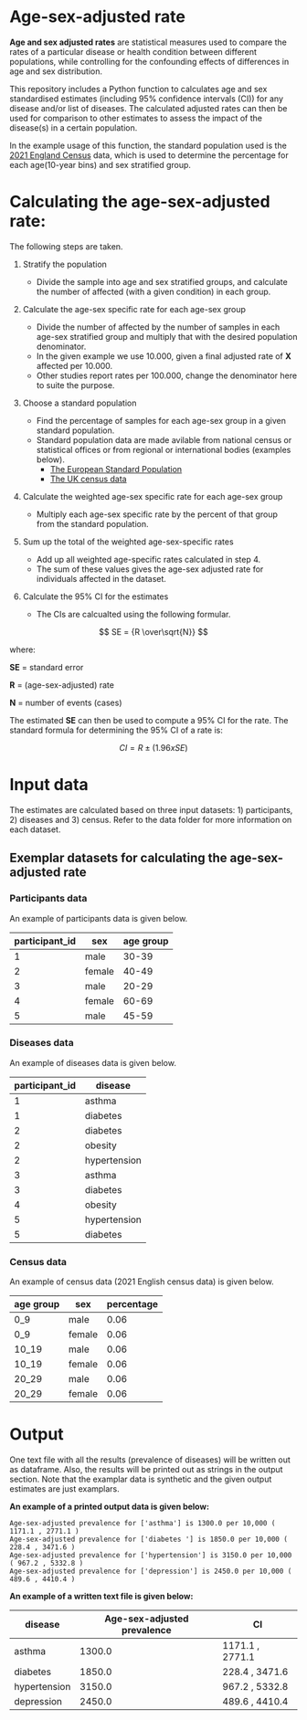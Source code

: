 # Age-sex-adjusted rate
**Age and sex adjusted rates** are statistical measures used to compare the rates of a particular disease or health condition between different populations, while controlling for the confounding effects of differences in age and sex distribution.

This repository includes a Python function to calculates age and sex standardised estimates (including 95% confidence intervals (CI)) for any disease and/or list of diseases. The calculated adjusted rates can then be used for comparison to other estimates to assess the impact of the disease(s) in a certain population.

In the example usage of this function, the standard population used is the [2021 England Census](https://www.ons.gov.uk/peoplepopulationandcommunity/populationandmigration/populationestimates/datasets/populationandhouseholdestimatesenglandandwalescensus2021) data, which is used to determine the percentage for each age(10-year bins) and sex stratified group.

# Calculating the age-sex-adjusted rate:
The following steps are taken.

1. Stratify the population
   - Divide the sample into age and sex stratified groups, and calculate the number of affected (with a given condition) in each group.

2. Calculate the age-sex specific rate for each age-sex group
   - Divide the number of affected by the number of samples in each age-sex stratified group and multiply that with the desired population denominator.
   - In the given example we use 10.000, given a final adjusted rate of **X** affected per 10.000.
   - Other studies report rates per 100.000, change the denominator here to suite the purpose. 

3. Choose a standard population
   - Find the percentage of samples for each age-sex group in a given standard population.
   - Standard population data are made avilable from national census or statistical offices or from regional or international bodies (examples below).
	 - [The European Standard Population](https://www.opendata.nhs.scot/dataset/standard-populations)
	 - [The UK census data](https://www.ons.gov.uk/census)

4. Calculate the weighted age-sex specific rate for each age-sex group
   - Multiply each age-sex specific rate by the percent of that group from the standard population.

5. Sum up the total of the weighted age-sex-specific rates
   - Add up all weighted age-specific rates calculated in step 4. 
   - The sum of these values gives the age-sex adjusted rate for individuals affected in the dataset.

6. Calculate the 95% CI  for the estimates
   - The CIs are calcualted using the following formular.


$$ SE = {R \over\sqrt{N}} $$

where:

**SE** = standard error

**R** = (age-sex-adjusted) rate

**N** = number of events (cases)

The estimated **SE** can then be used to compute a 95% CI for the rate. The
standard formula for determining the 95% CI of a rate is:

$$CI = {R \pm (1.96 x SE)}$$


# Input data
The estimates are calculated based on three input datasets: 1) participants, 2) diseases and 3) census.
Refer to the data folder for more information on each dataset.

## Exemplar datasets for calculating the age-sex-adjusted rate

### Participants data
An example of participants data is given below.


| participant_id | sex | age group | 
| ------------- | ------------- | ------------
| 1 | male | 30-39 |
| 2 | female | 40-49 |
| 3 | male | 20-29 |
| 4 | female | 60-69 |
| 5 | male | 45-59 |

### Diseases data
An example of diseases data is given below.


| participant_id | disease |
| ------------- | ------------- |
| 1 | asthma |
| 1 | diabetes |
| 2 | diabetes |
| 2 | obesity |
| 2 | hypertension |
| 3| asthma |
| 3 | diabetes |
| 4 | obesity |
| 5 | hypertension |
| 5 | diabetes |

### Census data
An example of census data (2021 English census data) is given below.

| age group | sex | percentage | 
| ------------- | ------------- | ------------
| 0_9 | male | 0.06
| 0_9	| female | 0.06
| 10_19 | male | 0.06
| 10_19	| female |	0.06
| 20_29 | male |0.06
| 20_29 | female |0.06


# Output

One text file with all the results (prevalence of diseases) will be written out as dataframe. Also, the results will be printed out as strings in the output section. Note that the examplar data is synthetic and the given output estimates are just examplars.

**An example of a printed output data is given below:**

```
Age-sex-adjusted prevalence for ['asthma'] is 1300.0 per 10,000 ( 1171.1 , 2771.1 )
Age-sex-adjusted prevalence for ['diabetes '] is 1850.0 per 10,000 ( 228.4 , 3471.6 )
Age-sex-adjusted prevalence for ['hypertension'] is 3150.0 per 10,000 ( 967.2 , 5332.8 )
Age-sex-adjusted prevalence for ['depression'] is 2450.0 per 10,000 ( 489.6 , 4410.4 )
```


**An example of a written text file is given below:**

| disease | Age-sex-adjusted prevalence | CI | 
| ------------- | ------------- | ------------
| asthma | 1300.0 | 1171.1 , 2771.1 
| diabetes	| 1850.0 | 228.4 , 3471.6 
| hypertension | 3150.0 | 967.2 , 5332.8
| depression	| 2450.0 | 489.6 , 4410.4

